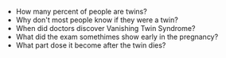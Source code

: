 - How many percent of people are twins?
- Why don't most people know if they were a twin? 
- When did doctors discover Vanishing Twin Syndrome?
- What did the exam somethimes show early in the pregnancy?
- What part dose it become after the twin dies?
